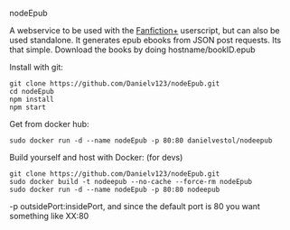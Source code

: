 nodeEpub

A webservice to be used with the [Fanfiction+](https://greasyfork.org/en/scripts/13768-fanfiction) userscript, but can also be used standalone.
It generates epub ebooks from JSON post requests. Its that simple. Download the books by doing hostname/bookID.epub

Install with git:

    git clone https://github.com/Danielv123/nodeEpub.git
    cd nodeEpub
    npm install
    npm start

Get from docker hub:

    sudo docker run -d --name nodeEpub -p 80:80 danielvestol/nodeepub

Build yourself and host with Docker: (for devs)

    git clone https://github.com/Danielv123/nodeEpub.git
    sudo docker build -t nodeepub --no-cache --force-rm nodeEpub
    sudo docker run -d --name nodeEpub -p 80:80 nodeepub

-p outsidePort:insidePort, and since the default port is 80 you want something like XX:80
